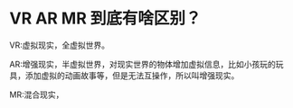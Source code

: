 # VR AR MR 到底有啥区别？

VR:虚拟现实，全虚拟世界。

AR:增强现实，半虚拟世界，对现实世界的物体增加虚拟信息，比如小孩玩的玩具，添加虚拟的动画故事等，但是无法互操作，所以叫增强现实。

MR:混合现实，
